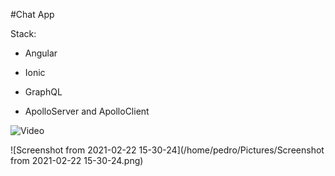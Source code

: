 

#Chat App

Stack:

- Angular

- Ionic

- GraphQL

- ApolloServer and ApolloClient

  

![Video](https://youtu.be/ICd11dVxm68)



![Screenshot from 2021-02-22 15-30-24](/home/pedro/Pictures/Screenshot from 2021-02-22 15-30-24.png)

